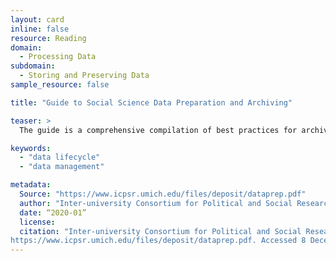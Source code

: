 ```yaml
---
layout: card
inline: false
resource: Reading
domain:
  - Processing Data
subdomain:
  - Storing and Preserving Data
sample_resource: false

title: "Guide to Social Science Data Preparation and Archiving"

teaser: >
  The guide is a comprehensive compilation of best practices for archiving and preserving data. The guide offers a thorough definition of the data lifecycle and offers guidance on data management plans, data collection and file creation, data analysis, and deposits.

keywords:
  - "data lifecycle"
  - "data management"

metadata:
  Source: "https://www.icpsr.umich.edu/files/deposit/dataprep.pdf"
  author: "Inter-university Consortium for Political and Social Research (ICPSR)"
  date: “2020-01”
  license: 
  citation: "Inter-university Consortium for Political and Social Research (ICPSR). 2020. ’Guide to Social Science Data Preparation and Archiving.’ 6th Edition.
https://www.icpsr.umich.edu/files/deposit/dataprep.pdf. Accessed 8 December 2024."
---
```

